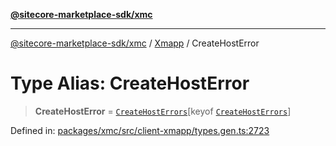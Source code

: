 [**@sitecore-marketplace-sdk/xmc**](../../../../README.md)

***

[@sitecore-marketplace-sdk/xmc](../../../../README.md) / [Xmapp](../README.md) / CreateHostError

# Type Alias: CreateHostError

> **CreateHostError** = [`CreateHostErrors`](CreateHostErrors.md)\[keyof [`CreateHostErrors`](CreateHostErrors.md)\]

Defined in: [packages/xmc/src/client-xmapp/types.gen.ts:2723](https://github.com/Sitecore/marketplace-sdk/blob/main/packages/xmc/src/client-xmapp/types.gen.ts#L2723)
